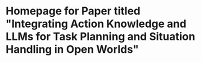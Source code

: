 # Homepage for Paper titled "Integrating Action Knowledge and LLMs for Task Planning and Situation Handling in Open Worlds"
